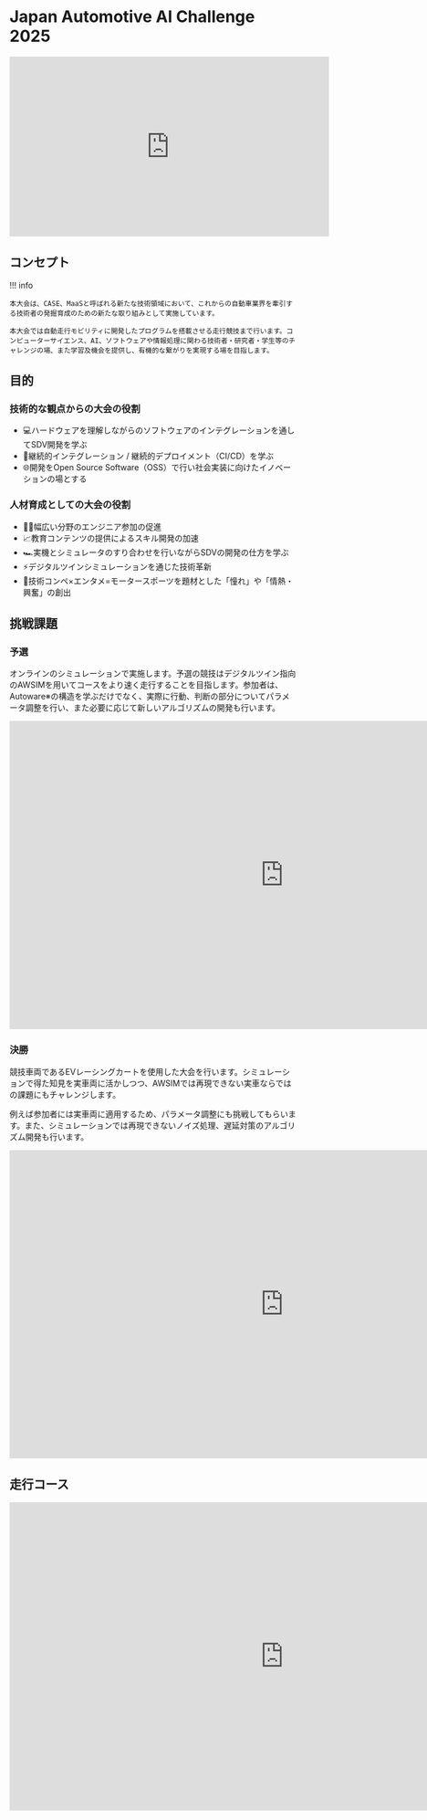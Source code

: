 # Japan Automotive AI Challenge 2025

<iframe width="560" height="315" src="https://www.youtube.com/embed/FGGTUcfV7nU?si=3OWNwnpa_utk8D31" title="YouTube video player" frameborder="0" allow="accelerometer; autoplay; clipboard-write; encrypted-media; gyroscope; picture-in-picture; web-share" referrerpolicy="strict-origin-when-cross-origin" allowfullscreen></iframe>

## コンセプト

!!! info

    本大会は、CASE、MaaSと呼ばれる新たな技術領域において、これからの自動車業界を牽引する技術者の発掘育成のための新たな取り組みとして実施しています。

    本大会では自動走行モビリティに開発したプログラムを搭載させる走行競技まで行います。コンピューターサイエンス、AI、ソフトウェアや情報処理に関わる技術者・研究者・学生等のチャレンジの場、また学習及機会を提供し、有機的な繋がりを実現する場を目指します。

## 目的

### 技術的な観点からの大会の役割

- 💻ハードウェアを理解しながらのソフトウェアのインテグレーションを通してSDV開発を学ぶ
- 🔄継続的インテグレーション / 継続的デプロイメント（CI/CD）を学ぶ
- 🌐開発をOpen Source Software（OSS）で行い社会実装に向けたイノベーションの場とする

### 人材育成としての大会の役割

- 👩‍💻幅広い分野のエンジニア参加の促進
- 📈教育コンテンツの提供によるスキル開発の加速
- 🏎️実機とシミュレータのすり合わせを行いながらSDVの開発の仕方を学ぶ
- ⚡デジタルツインシミュレーションを通じた技術革新
- 🏁技術コンペ×エンタメ=モータースポーツを題材とした「憧れ」や「情熱・興奮」の創出

## 挑戦課題

### 予選

オンラインのシミュレーションで実施します。予選の競技はデジタルツイン指向のAWSIMを用いてコースをより速く走行することを目指します。参加者は、Autoware※の構造を学ぶだけでなく、実際に行動、判断の部分についてパラメータ調整を行い、また必要に応じて新しいアルゴリズムの開発も行います。

<iframe width="960" height="540" src="https://www.youtube.com/embed/Mynxk4GBAzA?si=V-JH6oRW7t-Y9bcX" title="YouTube video player" frameborder="0" allow="accelerometer; autoplay; clipboard-write; encrypted-media; gyroscope; picture-in-picture; web-share" referrerpolicy="strict-origin-when-cross-origin" allowfullscreen></iframe>

### 決勝

競技車両であるEVレーシングカートを使用した大会を行います。シミュレーションで得た知見を実車両に活かしつつ、AWSIMでは再現できない実車ならではの課題にもチャレンジします。

例えば参加者には実車両に適用するため、パラメータ調整にも挑戦してもらいます。また、シミュレーションでは再現できないノイズ処理、遅延対策のアルゴリズム開発も行います。

<iframe width="960" height="540"src="https://www.youtube.com/embed/COZDHMm4E_8?si=HP99OsIzndmwDEvF" title="YouTube video player" frameborder="0" allow="accelerometer; autoplay; clipboard-write; encrypted-media; gyroscope; picture-in-picture; web-share" referrerpolicy="strict-origin-when-cross-origin" allowfullscreen></iframe>

## 走行コース

<iframe width="960" height="540" src="https://www.youtube.com/embed/K-N-2nLXXF8?si=pZ2NovtO_IGwsa_4" title="YouTube video player" frameborder="0" allow="accelerometer; autoplay; clipboard-write; encrypted-media; gyroscope; picture-in-picture; web-share" referrerpolicy="strict-origin-when-cross-origin" allowfullscreen></iframe>
